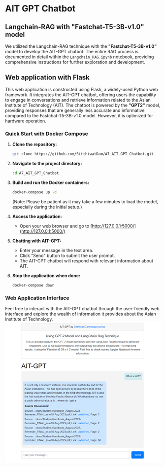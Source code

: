# AIT GPT Chatbot

## Langchain-RAG with "Fastchat-T5-3B-v1.0" model
We utilized the Langchain-RAG technique with the **"Fastchat-T5-3B-v1.0"** model to develop the AIT-GPT chatbot. The entire RAG process is documented in detail within the `Langchain_RAG.ipynb` notebook, providing comprehensive instructions for further exploration and development.


## Web application with Flask
This web application is constructed using Flask, a widely-used Python web framework. It integrates the AIT-GPT chatbot, offering users the capability to engage in conversations and retrieve information related to the Asian Institute of Technology (AIT). The chatbot is powered by the **"GPT2"** model, providing responses that are generally less accurate and informative compared to the Fastchat-T5-3B-v1.0 model. However, it is optimized for hardware operation.

### Quick Start with Docker Compose

1. **Clone the repository:**
    ```bash
    git clone https://github.com/SitthiwatDam/A7_AIT_GPT_Chatbot.git
    ```

2. **Navigate to the project directory:**
    ```bash
    cd A7_AIT_GPT_Chatbot
    ```

3. **Build and run the Docker containers:**
    ```bash
    docker-compose up -d
    ```
    (Note: Please be patient as it may take a few minutes to load the model, especially during the initial setup.)

4. **Access the application:**
    - Open your web browser and go to [http://127.0.0.1:5000/](http://127.0.0.1:5000/)

5. **Chatting with AIT-GPT:**
    - Enter your message in the text area.
    - Click "Send" button to submit the user prompt.
    - The AIT-GPT chatbot will respond with relevant information about AIT.

6. **Stop the application when done:**
    ```bash
    docker-compose down
    ```

### Web Application Interface
Feel free to interact with the AIT-GPT chatbot through the user-friendly web interface and explore the wealth of information it provides about the Asian Institute of Technology.
![Web application interface](./Webapp.png)



